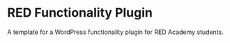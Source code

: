 # RED Functionality Plugin

A template for a WordPress functionality plugin for RED Academy students.

